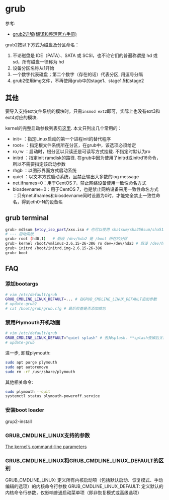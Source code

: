 # grub
参考:
- [grub2详解(翻译和整理官方手册)](https://www.lagou.com/lgeduarticle/9097.html)

grub2按以下方式为磁盘及分区命名：
1. 不论磁盘是 IDE（PATA）、SATA 或 SCSI，也不论它们的普遍称谓是 hd 或 sd，所有磁盘一律称为 hd
1. 设备分区名称从1开始
1. 一个数字代表磁盘；第二个数字（存在的话）代表分区, 用逗号分隔
1. grub2使用img文件，不再使用grub中的stage1、stage1.5和stage2


## 其他
要导入支持ext文件系统的模块时，只需`insmod ext2`即可，实际上也没有ext3和ext4对应的模块.

kernel的完整启动参数列表见[这里](http://redsymbol.net/linux-kernel-boot-parameters). 本文只列出几个常用的：
- init=   ：指定Linux启动的第一个进程init的替代程序
- root=   ：指定根文件系统所在分区，在grub中，该选项必须给定
- ro,rw   ：启动时，根分区以只读还是可读写方式挂载. 不指定时默认为ro
- initrd  ：指定init ramdisk的路径. 在grub中因为使用了initrd或initrd16命令，所以不需要指定该启动参数
- rhgb    ：以图形界面方式启动系统
- quiet   ：以文本方式启动系统，且禁止输出大多数的log message
- net.ifnames=0：用于CentOS 7，禁止网络设备使用一致性命名方式
- biosdevname=0：用于CentOS 7，也是禁止网络设备采用一致性命名方式
             ：只有net.ifnames和biosdevname同时设置为0时，才能完全禁止一致性命名，得到eth0-N的设备名

## grub terminal
```bash
grub> md5sum $vtoy_iso_part/xxx.iso # 也可以使用 sha1sum/sha256sum/sha512sum 命令
# --- 启动系统
grub> root (hd0,1)   # 假设 /dev/hda2 是 /boot 所在的分区
grub> kernel /boot/vmlinuz-2.6.15-26-386 ro dev=/dev/hda3 # 假设 /dev/hda3 是 / 所在的分区
grub> initrd /boot/initrd.img-2.6.15-26-386
grub> boot
```

## FAQ
### 添加bootargs
```bash
# vim /etc/default/grub
GRUB_CMDLINE_LINUX_DEFAULT=... # 在GRUB_CMDLINE_LINUX_DEFAULT追加参数
# update-grub2
# cat /boot/grub/grub.cfg # 最后检查是否添加成功
```

### 禁用Plymouth开机动画
```bash
# vim /etc/default/grub
GRUB_CMDLINE_LINUX_DEFAULT="quiet splash" # 去掉splash. **splash去掉后关机动画也会被取消**
# update-grub
```


进一步, 卸载plymouth:
```bash
sudo apt purge plymouth
sudo apt autoremove
sudo rm -rf /usr/share/plymouth
```

其他相关命令:
```bash
sudo plymouth --quit
systemctl status plymouth-poweroff.service
```

### 安装boot loader
grup2-install

### GRUB_CMDLINE_LINUX支持的参数
[The kernel’s command-line parameters](https://www.kernel.org/doc/html/latest/admin-guide/kernel-parameters.html)

### GRUB_CMDLINE_LINUX和GRUB_CMDLINE_LINUX_DEFAULT的区别
GRUB_CMDLINE_LINUX: 定义所有内核启动项（包括默认启动、恢复模式、手动编辑的选项）的内核命令行参数
GRUB_CMDLINE_LINUX_DEFAULT: 定义默认的内核命令行参数，仅影响普通启动菜单项（即非恢复模式或高级选项）
